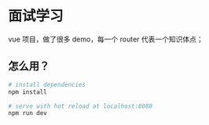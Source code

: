 # 面试学习

vue 项目，做了很多 demo，每一个 router 代表一个知识体点；

## 怎么用？

```bash
# install dependencies
npm install

# serve with hot reload at localhost:8080
npm run dev

```

